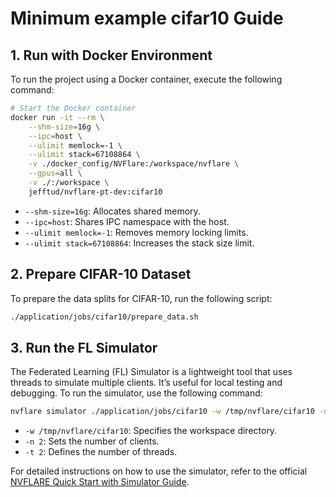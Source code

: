 
# Minimum example cifar10 Guide

## 1. Run with Docker Environment
To run the project using a Docker container, execute the following command:

```bash
# Start the Docker container
docker run -it --rm \
    --shm-size=16g \
    --ipc=host \
    --ulimit memlock=-1 \
    --ulimit stack=67108864 \
    -v ./docker_config/NVFlare:/workspace/nvflare \
    --gpus=all \
    -v ./:/workspace \
    jefftud/nvflare-pt-dev:cifar10
```

- `--shm-size=16g`: Allocates shared memory.
- `--ipc=host`: Shares IPC namespace with the host.
- `--ulimit memlock=-1`: Removes memory locking limits.
- `--ulimit stack=67108864`: Increases the stack size limit.

## 2. Prepare CIFAR-10 Dataset
To prepare the data splits for CIFAR-10, run the following script:

```bash
./application/jobs/cifar10/prepare_data.sh
```

## 3. Run the FL Simulator
The Federated Learning (FL) Simulator is a lightweight tool that uses threads to simulate multiple clients. It’s useful for local testing and debugging. To run the simulator, use the following command:

```bash
nvflare simulator ./application/jobs/cifar10 -w /tmp/nvflare/cifar10 -n 2 -t 2
```

- `-w /tmp/nvflare/cifar10`: Specifies the workspace directory.
- `-n 2`: Sets the number of clients.
- `-t 2`: Defines the number of threads.

For detailed instructions on how to use the simulator, refer to the official [NVFLARE Quick Start with Simulator Guide](https://nvflare.readthedocs.io/en/2.4.1/getting_started.html#quick-start-with-simulator).